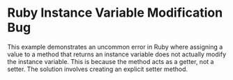 # Ruby Instance Variable Modification Bug
This example demonstrates an uncommon error in Ruby where assigning a value to a method that returns an instance variable does not actually modify the instance variable.  This is because the method acts as a getter, not a setter.  The solution involves creating an explicit setter method.